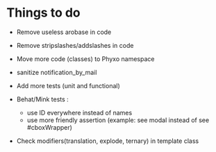 # Things to do

-   Remove useless arobase in code
-   Remove stripslashes/addslashes in code
-   Move more code (classes) to Phyxo namespace
-   sanitize notification_by_mail

-   Add more tests (unit and functional)
-   Behat/Mink tests :

    -   use ID everywhere instead of names
    -   use more friendly assertion (example: see modal instead of see #cboxWrapper)

-   Check modifiers(translation, explode, ternary) in template class
